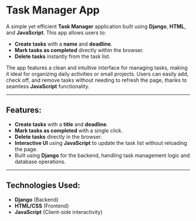 # Task Manager App

A simple yet efficient **Task Manager** application built using **Django**, **HTML**, and **JavaScript**. This app allows users to:

- **Create tasks** with a **name** and **deadline**.
- **Mark tasks as completed** directly within the browser.
- **Delete tasks** instantly from the task list.

The app features a clean and intuitive interface for managing tasks, making it ideal for organizing daily activities or small projects. Users can easily add, check off, and remove tasks without needing to refresh the page, thanks to seamless **JavaScript** functionality.

---

## Features:
- **Create tasks** with a **title** and **deadline**.
- **Mark tasks as completed** with a single click.
- **Delete tasks** directly in the browser.
- **Interactive UI** using **JavaScript** to update the task list without reloading the page.
- Built using **Django** for the backend, handling task management logic and database operations.

---

## Technologies Used:
- **Django** (Backend)
- **HTML/CSS** (Frontend)
- **JavaScript** (Client-side interactivity)
